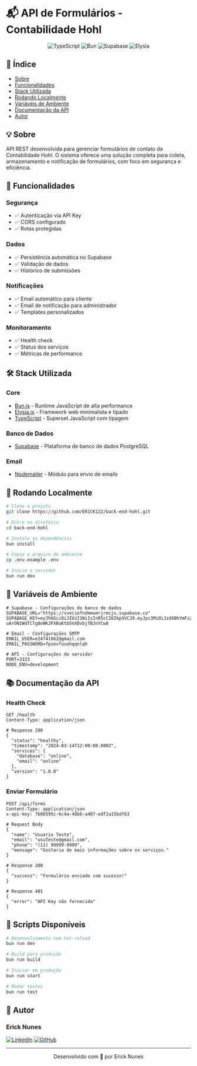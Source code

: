 # 📬 API de Formulários - Contabilidade Hohl

<div align="center">

![TypeScript](https://img.shields.io/badge/typescript-%23007ACC.svg?style=for-the-badge&logo=typescript&logoColor=white)
![Bun](https://img.shields.io/badge/Bun-%23000000.svg?style=for-the-badge&logo=bun&logoColor=white)
![Supabase](https://img.shields.io/badge/Supabase-3ECF8E?style=for-the-badge&logo=supabase&logoColor=white)
![Elysia](https://img.shields.io/badge/Elysia-0B0B0B?style=for-the-badge&logo=elysia&logoColor=white)

</div>

## 📑 Índice
- [Sobre](#-sobre)
- [Funcionalidades](#-funcionalidades)
- [Stack Utilizada](#-stack-utilizada)
- [Rodando Localmente](#-rodando-localmente)
- [Variáveis de Ambiente](#-variáveis-de-ambiente)
- [Documentação da API](#-documentação-da-api)
- [Autor](#-autor)

## 💡 Sobre

API REST desenvolvida para gerenciar formulários de contato da Contabilidade Hohl. O sistema oferece uma solução completa para coleta, armazenamento e notificação de formulários, com foco em segurança e eficiência.

## 🎯 Funcionalidades

### Segurança
- ✅ Autenticação via API Key
- ✅ CORS configurado
- ✅ Rotas protegidas

### Dados
- ✅ Persistência automática no Supabase
- ✅ Validação de dados
- ✅ Histórico de submissões

### Notificações
- ✅ Email automático para cliente
- ✅ Email de notificação para administrador
- ✅ Templates personalizados

### Monitoramento
- ✅ Health check
- ✅ Status dos serviços
- ✅ Métricas de performance

## 🛠 Stack Utilizada

### Core
- [Bun.js](https://bun.sh/) - Runtime JavaScript de alta performance
- [Elysia.js](https://elysiajs.com/) - Framework web minimalista e tipado
- [TypeScript](https://www.typescriptlang.org/) - Superset JavaScript com tipagem

### Banco de Dados
- [Supabase](https://supabase.com/) - Plataforma de banco de dados PostgreSQL

### Email
- [Nodemailer](https://nodemailer.com/) - Módulo para envio de emails

## 🚀 Rodando Localmente

```bash
# Clone o projeto
git clone https://github.com/ER1CK122/back-end-hohl.git

# Entre no diretório
cd back-end-hohl

# Instale as dependências
bun install

# Copie o arquivo de ambiente
cp .env.example .env

# Inicie o servidor
bun run dev
```

## 🔐 Variáveis de Ambiente

```env
# Supabase - Configurações do banco de dados
SUPABASE_URL="https://vveciefndmmumrjrmcjx.supabase.co"
SUPABASE_KEY=eyJhbGciOiJIUzI1NiIsInR5cCI6IkpXVCJ9.eyJpc3MiOiJzdXBhYmFzZSIsInJlZiI6InZ2ZWNpZWZuZG1tdW1yanJtY2p4Iiwicm9sZSI6ImFub24iLCJpYXQiOjE3Mzc5MzExNDgsImV4cCI6MjA1MzUwNzE0OH0.OQN-uArON1WdfCTg0oWKJFXBuKtb5nXDvbjfBJnYCw8

# Email - Configurações SMTP
EMAIL_USER=e24741662@gmail.com
EMAIL_PASSWORD=fpsevfuuohqqnlqh

# API - Configurações do servidor
PORT=3333
NODE_ENV=development
```

## 📚 Documentação da API

### Health Check
```http
GET /health
Content-Type: application/json

# Response 200
{
  "status": "healthy",
  "timestamp": "2024-03-14T12:00:00.000Z",
  "services": {
    "database": "online",
    "email": "online"
  },
  "version": "1.0.0"
}
```

### Enviar Formulário
```http
POST /api/forms
Content-Type: application/json
x-api-key: 7b86595c-6c4a-48b6-a407-edf2a15bdf63

# Request Body
{
  "name": "Usuario Teste",
  "email": "usuTeste@gmail.com",
  "phone": "(11) 99999-9999",
  "mensage": "Gostaria de mais informações sobre os serviços."
}

# Response 200
{
  "success": "Formulário enviado com sucesso!"
}

# Response 401
{
  "error": "API Key não fornecida"
}
```

## 🔄 Scripts Disponíveis

```bash
# Desenvolvimento com hot-reload
bun run dev

# Build para produção
bun run build

# Iniciar em produção
bun run start

# Rodar testes
bun run test
```

## 👤 Autor

### Erick Nunes
[![LinkedIn](https://img.shields.io/badge/LinkedIn-0077B5?style=for-the-badge&logo=linkedin&logoColor=white)](https://www.linkedin.com/in/erck-nunes/)
[![GitHub](https://img.shields.io/badge/GitHub-100000?style=for-the-badge&logo=github&logoColor=white)](https://github.com/ER1CK122)

---

<div align="center">
Desenvolvido com 💙 por Erick Nunes
</div>
